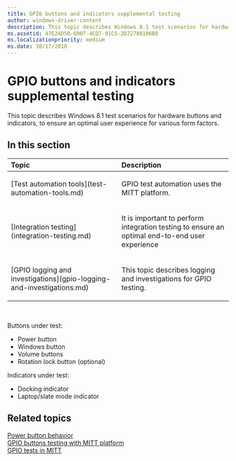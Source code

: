 ```yaml
---
title: GPIO buttons and indicators supplemental testing
author: windows-driver-content
description: This topic describes Windows 8.1 test scenarios for hardware buttons and indicators, to ensure an optimal user experience for various form factors.
ms.assetid: 47E24D50-6007-4CD7-91C5-2D72788106B8
ms.localizationpriority: medium
ms.date: 10/17/2018
---
```


# GPIO buttons and indicators supplemental testing


This topic describes Windows 8.1 test scenarios for hardware buttons and indicators, to ensure an optimal user experience for various form factors.

## <span id="in_this_section"></span>In this section


<table>
<colgroup>
<col width="50%" />
<col width="50%" />
</colgroup>
<thead>
<tr class="header">
<th align="left">Topic</th>
<th align="left">Description</th>
</tr>
</thead>
<tbody>
<tr class="odd">
<td align="left"><p>[Test automation tools](test-automation-tools.md)</p></td>
<td align="left"><p>GPIO test automation uses the MITT platform.</p></td>
</tr>
<tr class="even">
<td align="left"><p>[Integration testing](integration-testing.md)</p></td>
<td align="left"><p>It is important to perform integration testing to ensure an optimal end-to-end user experience</p></td>
</tr>
<tr class="odd">
<td align="left"><p>[GPIO logging and investigations](gpio-logging-and-investigations.md)</p></td>
<td align="left"><p>This topic describes logging and investigations for GPIO testing.</p></td>
</tr>
</tbody>
</table>

 

Buttons under test:

-   Power button
-   Windows button
-   Volume buttons
-   Rotation lock button (optional)

Indicators under test:

-   Docking indicator
-   Laptop/slate mode indicator

## <span id="related_topics"></span>Related topics
[Power button behavior](http://connect.microsoft.com/site1304/Downloads/DownloadDetails.aspx?DownloadID=47452)  
[GPIO buttons testing with MITT platform](http://connect.microsoft.com/site1304/Downloads/DownloadDetails.aspx?DownloadID=48735)  
[GPIO tests in MITT](https://msdn.microsoft.com/library/windows/hardware/dn919780)  



